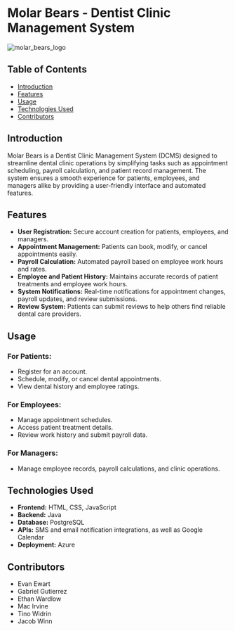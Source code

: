 # Molar Bears - Dentist Clinic Management System
![molar_bears_logo](https://github.com/user-attachments/assets/767b569b-1e1b-4df1-9d34-d51bda65f823)

## Table of Contents
- [Introduction](#introduction)
- [Features](#features)
- [Usage](#usage)
- [Technologies Used](#technologies-used)
- [Contributors](#contributors)

## Introduction
Molar Bears is a Dentist Clinic Management System (DCMS) designed to streamline dental clinic operations by simplifying tasks such as appointment scheduling, payroll calculation, and patient record management. The system ensures a smooth experience for patients, employees, and managers alike by providing a user-friendly interface and automated features.

## Features
- **User Registration:** Secure account creation for patients, employees, and managers.
- **Appointment Management:** Patients can book, modify, or cancel appointments easily.
- **Payroll Calculation:** Automated payroll based on employee work hours and rates.
- **Employee and Patient History:** Maintains accurate records of patient treatments and employee work hours.
- **System Notifications:** Real-time notifications for appointment changes, payroll updates, and review submissions.
- **Review System:** Patients can submit reviews to help others find reliable dental care providers.

## Usage
### For Patients:
- Register for an account.
- Schedule, modify, or cancel dental appointments.
- View dental history and employee ratings.

### For Employees:
- Manage appointment schedules.
- Access patient treatment details.
- Review work history and submit payroll data.

### For Managers:
- Manage employee records, payroll calculations, and clinic operations.

## Technologies Used
- **Frontend:** HTML, CSS, JavaScript
- **Backend:** Java
- **Database:** PostgreSQL
- **APIs:** SMS and email notification integrations, as well as Google Calendar
- **Deployment:** Azure

## Contributors
- Evan Ewart
- Gabriel Gutierrez
- Ethan Wardlow
- Mac Irvine
- Tino Widrin
- Jacob Winn
